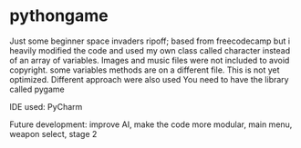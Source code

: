 # pythongame
Just some beginner space invaders ripoff; based from freecodecamp but i heavily modified the code and used my own class called character instead of an array of variables. Images and music files were not included to avoid copyright. some variables methods are on a different file.
This is not yet optimized. Different approach were also used
You need to have the library called pygame

IDE used: PyCharm

Future development: improve AI, make the code more modular, main menu, weapon select, stage 2
